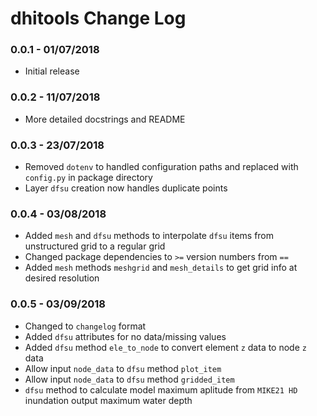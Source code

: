 # dhitools Change Log

### 0.0.1 - 01/07/2018
- Initial release

### 0.0.2 - 11/07/2018
- More detailed docstrings and README

### 0.0.3 - 23/07/2018
- Removed `dotenv` to handled configuration paths and replaced with `config.py` in package directory
- Layer `dfsu` creation now handles duplicate points

### 0.0.4 - 03/08/2018
- Added `mesh` and `dfsu` methods to interpolate `dfsu` items from unstructured grid to a regular grid
- Changed package dependencies to `>=` version numbers from `==`
- Added `mesh` methods `meshgrid` and `mesh_details` to get grid info at desired resolution

### 0.0.5 - 03/09/2018
- Changed to `changelog` format
- Added `dfsu` attributes for no data/missing values
- Added `dfsu` method `ele_to_node` to convert element `z` data to node `z` data
- Allow input `node_data` to `dfsu` method `plot_item`
- Allow input `node_data` to `dfsu` method `gridded_item`
- `dfsu` method to calculate model maximum aplitude from `MIKE21 HD` inundation output maximum water depth 
